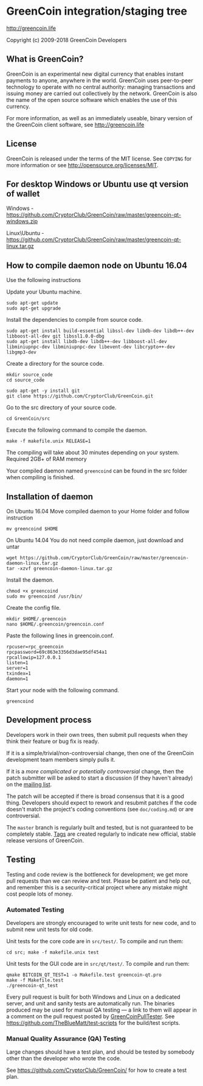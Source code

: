 GreenCoin integration/staging tree
================================

http://greencoin.life

Copyright (c) 2009-2018 GreenCoin Developers

What is GreenCoin?
----------------

GreenCoin is an experimental new digital currency that enables instant payments to
anyone, anywhere in the world. GreenCoin uses peer-to-peer technology to operate
with no central authority: managing transactions and issuing money are carried
out collectively by the network. GreenCoin is also the name of the open source
software which enables the use of this currency.

For more information, as well as an immediately useable, binary version of
the GreenCoin client software, see http://greencoin.life

License
-------

GreenCoin is released under the terms of the MIT license. See `COPYING` for more
information or see http://opensource.org/licenses/MIT.

For desktop Windows or Ubuntu use qt version of wallet
------------------------------------------------------

Windows - https://github.com/CryptorClub/GreenCoin/raw/master/greencoin-qt-windows.zip

Linux\Ubuntu - https://github.com/CryptorClub/GreenCoin/raw/master/greencoin-qt-linux.tar.gz


How to compile daemon node on Ubuntu 16.04
------------------------------------------

Use the following instructions

Update your Ubuntu machine.

    sudo apt-get update
    sudo apt-get upgrade

Install the dependencies to compile from source code.

    sudo apt-get install build-essential libssl-dev libdb-dev libdb++-dev libboost-all-dev git libssl1.0.0-dbg
    sudo apt-get install libdb-dev libdb++-dev libboost-all-dev libminiupnpc-dev libminiupnpc-dev libevent-dev libcrypto++-dev libgmp3-dev

Create a directory for the source code.

    mkdir source_code
    cd source_code

    sudo apt-get -y install git
    git clone https://github.com/CryptorClub/GreenCoin.git

Go to the src directory of your source code.

    cd GreenCoin/src

Execute the following command to compile the daemon.

    make -f makefile.unix RELEASE=1

The compiling will take about 30 minutes depending on your system. Required 2GB+ of RAM memory

Your compiled daemon named `greencoind` can be found in the src folder when compiling is finished.

Installation of daemon
----------------------

On Ubuntu 16.04 Move compiled daemon to your Home folder and follow instruction

    mv greencoind $HOME
    
On Ubuntu 14.04 You do not need compile daemon, just download and untar

    wget https://github.com/CryptorClub/GreenCoin/raw/master/greencoin-daemon-linux.tar.gz
    tar -xzvf greencoin-daemon-linux.tar.gz

Install the daemon.

    chmod +x greencoind
    sudo mv greencoind /usr/bin/

Create the config file.

    mkdir $HOME/.greencoin
    nano $HOME/.greencoin/greencoin.conf

Paste the following lines in greencoin.conf.

    rpcuser=rpc_greencoin
    rpcpassword=69c863e3356d3dae95df454a1
    rpcallowip=127.0.0.1
    listen=1
    server=1
    txindex=1
    daemon=1

Start your node with the following command.

    greencoind

Development process
-------------------

Developers work in their own trees, then submit pull requests when they think
their feature or bug fix is ready.

If it is a simple/trivial/non-controversial change, then one of the GreenCoin
development team members simply pulls it.

If it is a *more complicated or potentially controversial* change, then the patch
submitter will be asked to start a discussion (if they haven't already) on the
[mailing list](http://sourceforge.net/mailarchive/forum.php?forum_name=greencoin-development).

The patch will be accepted if there is broad consensus that it is a good thing.
Developers should expect to rework and resubmit patches if the code doesn't
match the project's coding conventions (see `doc/coding.md`) or are
controversial.

The `master` branch is regularly built and tested, but is not guaranteed to be
completely stable. [Tags](https://github.com/CryptorClub/GreenCoin/tags) are created
regularly to indicate new official, stable release versions of GreenCoin.

Testing
-------

Testing and code review is the bottleneck for development; we get more pull
requests than we can review and test. Please be patient and help out, and
remember this is a security-critical project where any mistake might cost people
lots of money.

### Automated Testing

Developers are strongly encouraged to write unit tests for new code, and to
submit new unit tests for old code.

Unit tests for the core code are in `src/test/`. To compile and run them:

    cd src; make -f makefile.unix test

Unit tests for the GUI code are in `src/qt/test/`. To compile and run them:

    qmake BITCOIN_QT_TEST=1 -o Makefile.test greencoin-qt.pro
    make -f Makefile.test
    ./greencoin-qt_test

Every pull request is built for both Windows and Linux on a dedicated server,
and unit and sanity tests are automatically run. The binaries produced may be
used for manual QA testing — a link to them will appear in a comment on the
pull request posted by [GreenCoinPullTester](https://github.com/CryptorClub/GreenCoinPullTester). See https://github.com/TheBlueMatt/test-scripts
for the build/test scripts.

### Manual Quality Assurance (QA) Testing

Large changes should have a test plan, and should be tested by somebody other
than the developer who wrote the code.

See https://github.com/CryptorClub/GreenCoin/ for how to create a test plan.
